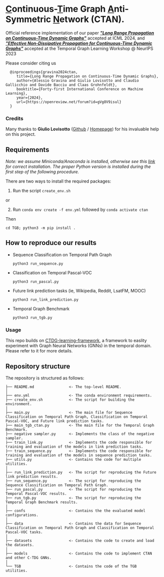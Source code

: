 # <ins>C</ins>ontinuous-<ins>T</ins>ime Graph <ins>A</ins>nti-Symmetric <ins>N</ins>etwork (CTAN).
Official reference implementation of our paper [___"Long Range Propagation on Continuous-Time Dynamic Graphs"___](https://openreview.net/) accepted at ICML 2024,
and [___"Effective Non-Dissipative Propagation for Continuous-Time Dynamic Graphs"___](https://openreview.net/forum?id=zAHFC2LNEe) accepted at the Temporal Graph Learning Workshop @ NeurIPS 2023

Please consider citing us

	  @inproceedings{gravina2024ctan,
	     title={Long Range Propagation on Continuous-Time Dynamic Graphs},
	     author={Alessio Gravina and Giulio Lovisotto and Claudio Gallicchio and Davide Bacciu and Claas Grohnfeldt},
	     booktitle={Forty-first International Conference on Machine Learning},
	     year={2024},
	     url={https://openreview.net/forum?id=gVg8V9isul}
	  }

### Credits
Many thanks to **Giulio Lovisotto** ([Github](https://github.com/giuliolovisotto) / [Homepage]( https://giuliolovisotto.github.io/)) for his invaluable help on this project.


## Requirements
_Note: we assume Miniconda/Anaconda is installed, otherwise see this [link](https://docs.conda.io/projects/conda/en/latest/user-guide/install/download.html) for correct installation. The proper Python version is installed during the first step of the following procedure._

There are two ways to install the required packages:
1. Run the script ```create_env.sh```

or

2. Run ``` conda env create -f env.yml ``` followed by  ``` conda activate ctan ```

Then

   ``` cd TGB; python3 -m pip install . ```

## How to reproduce our results
- Sequence Classification on Temporal Path Graph

    ``` python3 run_sequence.py ```

- Classification on Temporal Pascal-VOC

    ``` python3 run_pascal.py ```

- Future link prediction tasks (ie, Wikipedia, Reddit, LsatFM, MOOC)

    ``` python3 run_link_prediction.py ```

- Temporal Graph Benchmark

    ``` python3 run_tgb.py ```


### Usage
This repo builds on [CTDG-learning-framework](https://github.com/gravins/CTDG-learning-framework), a framework to easlity experiment with Graph Neural Networks (GNNs) in the temporal domain. Please refer to it for more details.

## Repository structure
The repository is structured as follows:

    ├── README.md                <- The top-level README.
    │
    ├── env.yml                  <- The conda environment requirements.
    ├── create_env.sh            <- The script for building the environment.
    │
    ├── main.py                  <- The main file for Sequence Classification on Temporal Path Graph, Classification on Temporal Pascal-VOC, and Future link prediction tasks.
    ├── main_tgb_ctan.py         <- The main file for the Temporal Graph Benchmark.
    ├── negative sampler.py      <- Implements the class of the negative sampler.
    ├── train_link.py            <- Implements the code responsible for training and evaluation of the models in link prediction tasks.
    ├── train_sequence.py        <- Implements the code responsible for training and evaluation of the models in sequence prediction tasks.
    ├── utils.py                 <- Contains the code for multiple utilities.
    │
    ├── run_link_prediction.py   <- The script for reproducing the Future link prediction results.
    ├── run_sequence.py          <- The script for reproducing the Sequence Classification on Temporal Path Graph.
    ├── run_pascal.py            <- The script for reproducing the Temporal Pascal-VOC results.
    ├── run_tgb.py               <- The script for reproducing the Temporal Graph Benchmark results.
    │
    ├── confs                    <- Contains the the evaluated model configurations.
    │      
    ├── data                     <- Contains the data for Sequence Classification on Temporal Path Graph and Classification on Temporal Pascal-VOC tasks.
    │      
    ├── datasets                 <- Contains the code to create and load the datasets.
    │      
    ├── models                   <- Contains the code to implement CTAN and other C-TDG GNNs.
    │      
    └── TGB                      <- Contains the code of the TGB utilities.



